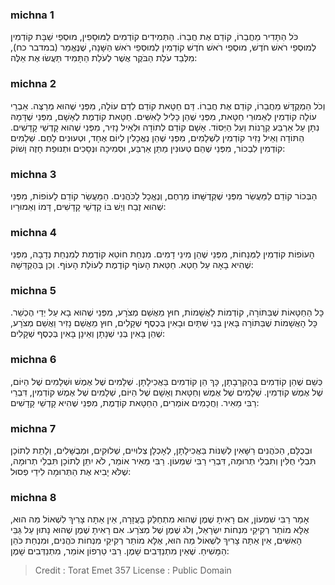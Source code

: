 
### michna 1
כֹּל הַתָּדִיר מֵחֲבֵרוֹ, קוֹדֵם אֶת חֲבֵרוֹ. הַתְּמִידִים קוֹדְמִים לַמּוּסָפִין, מוּסְפֵי שַׁבָּת קוֹדְמִין לְמוּסְפֵי רֹאשׁ חֹדֶשׁ, מוּסְפֵי רֹאשׁ חֹדֶשׁ קוֹדְמִין לְמוּסְפֵי רֹאשׁ הַשָּׁנָה, שֶׁנֶּאֱמַר (במדבר כח), מִלְּבַד עֹלַת הַבֹּקֶר אֲשֶׁר לְעֹלַת הַתָּמִיד תַּעֲשׂוּ אֶת אֵלֶּה: 

### michna 2
וְכֹל הַמְקֻדָּשׁ מֵחֲבֵרוֹ, קוֹדֵם אֶת חֲבֵרוֹ. דַּם חַטָּאת קוֹדֵם לְדַם עוֹלָה, מִפְּנֵי שֶׁהוּא מְרַצֶּה. אֵבְרֵי עוֹלָה קוֹדְמִין לְאֵמוּרֵי חַטָּאת, מִפְּנֵי שֶׁהֵן כָּלִיל לָאִשִּׁים. חַטָּאת קוֹדֶמֶת לְאָשָׁם, מִפְּנֵי שֶׁדָּמָהּ נִתָּן עַל אַרְבַּע קְרָנוֹת וְעַל הַיְּסוֹד. אָשָׁם קוֹדֵם לְתוֹדָה וּלְאֵיל נָזִיר, מִפְּנֵי שֶׁהוּא קָדְשֵׁי קָדָשִׁים. הַתּוֹדָה וְאֵיל נָזִיר קוֹדְמִין לִשְׁלָמִים, מִפְּנֵי שֶׁהֵן נֶאֱכָלִין לְיוֹם אֶחָד, וּטְעוּנִים לָחֶם. שְׁלָמִים קוֹדְמִין לִבְכוֹר, מִפְּנֵי שֶׁהֵם טְעוּנִין מַתַּן אַרְבַּע, וּסְמִיכָה וּנְּסָכִים וּתְנוּפַת חָזֶה וָשׁוֹק: 

### michna 3
הַבְּכוֹר קוֹדֵם לַמַּעֲשֵׂר מִפְּנֵי שֶׁקְּדֻשָּׁתוֹ מֵרֶחֶם, וְנֶאֱכָל לַכֹּהֲנִים. הַמַּעֲשֵׂר קוֹדֵם לָעוֹפוֹת, מִפְּנֵי שֶׁהוּא זֶבַח וְיֶשׁ בּוֹ קָדְשֵׁי קָדָשִׁים, דָּמוֹ וְאֵמוּרָיו: 

### michna 4
הָעוֹפוֹת קוֹדְמִין לַמְּנָחוֹת, מִפְּנֵי שֶׁהֵן מִינֵי דָמִים. מִנְחַת חוֹטֵא קוֹדֶמֶת לְמִנְחַת נְדָבָה, מִפְּנֵי שֶׁהִיא בָאָה עַל חֵטְא. חַטַּאת הָעוֹף קוֹדֶמֶת לְעוֹלַת הָעוֹף. וְכֵן בְּהֶקְדֵּשָׁהּ: 

### michna 5
כָּל הַחַטָּאוֹת שֶׁבַּתּוֹרָה, קוֹדְמוֹת לָאֲשָׁמוֹת, חוּץ מֵאֲשַׁם מְצֹרָע, מִפְּנֵי שֶׁהוּא בָא עַל יְדֵי הֶכְשֵׁר. כָּל הָאֲשָׁמוֹת שֶׁבַּתּוֹרָה בָּאִין בְּנֵי שְׁתַּיִם וּבָאִין בְּכֶסֶף שְׁקָלִים, חוּץ מֵאֲשַׁם נָזִיר וַאֲשַׁם מְצֹרָע, שֶׁהֵן בָּאִין בְּנֵי שְׁנָתָן וְאֵינָן בָּאִין בְּכֶסֶף שְׁקָלִים: 

### michna 6
כְּשֵׁם שֶׁהֵן קוֹדְמִים בְּהַקְרָבָתָן, כָּךְ הֵן קוֹדְמִים בַּאֲכִילָתָן. שְׁלָמִים שֶׁל אֶמֶשׁ וּשְׁלָמִים שֶׁל הַיּוֹם, שֶׁל אֶמֶשׁ קוֹדְמִין. שְׁלָמִים שֶׁל אֶמֶשׁ וְחַטָּאת וְאָשָׁם שֶׁל הַיּוֹם, שְׁלָמִים שֶׁל אֶמֶשׁ קוֹדְמִין, דִּבְרֵי רַבִּי מֵאִיר. וַחֲכָמִים אוֹמְרִים, הַחַטָּאת קוֹדֶמֶת, מִפְּנֵי שֶׁהִיא קָדְשֵׁי קָדָשִׁים: 

### michna 7
וּבְכֻלָּם, הַכֹּהֲנִים רַשָּׁאִין לְשַׁנּוֹת בַּאֲכִילָתָן, לְאָכְלָן צְלוּיִים, שְׁלוּקִים, וּמְבֻשָּׁלִים, וְלָתֵת לְתוֹכָן תִּבְלֵי חֻלִּין וְתִבְלֵי תְרוּמָה, דִּבְרֵי רַבִּי שִׁמְעוֹן. רַבִּי מֵאִיר אוֹמֵר, לֹא יִתֵּן לְתוֹכָן תִּבְלֵי תְרוּמָה, שֶׁלֹּא יָבִיא אֶת הַתְּרוּמָה לִידֵי פְסוּל: 

### michna 8
אָמַר רַבִּי שִׁמְעוֹן, אִם רָאִיתָ שֶׁמֶן שֶׁהוּא מִתְחַלֵּק בָּעֲזָרָה, אֵין אַתָּה צָרִיךְ לִשְׁאוֹל מַה הוּא, אֶלָּא מוֹתַר רְקִיקֵי מִנְחוֹת יִשְׂרָאֵל, וְלֹג שֶׁמֶן שֶׁל מְצֹרָע. אִם רָאִיתָ שֶׁמֶן שֶׁהוּא נָתוּן עַל גַּבֵּי הָאִשִּׁים, אֵין אַתָּה צָרִיךְ לִשְׁאוֹל מַה הוּא, אֶלָּא מוֹתַר רְקִיקֵי מִנְחוֹת כֹּהֲנִים, וּמִנְחַת כֹּהֵן הַמָּשִׁיחַ. שֶׁאֵין מִתְנַדְּבִים שָׁמֶן. רַבִּי טַרְפוֹן אוֹמֵר, מִתְנַדְּבִים שָׁמֶן: 

>Credit : Torat Emet 357
>License : Public Domain 